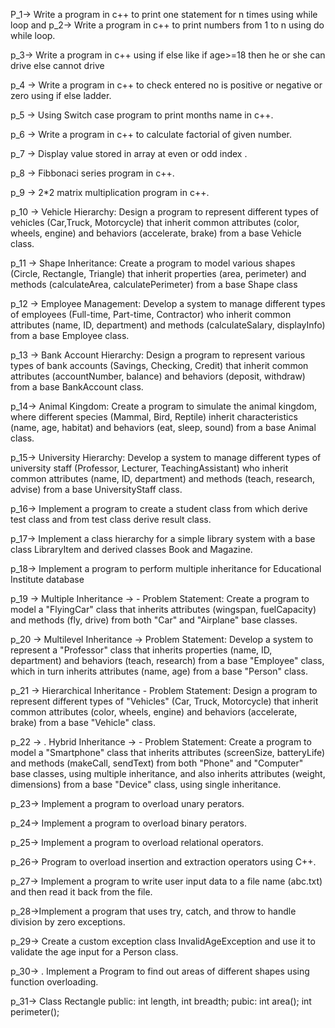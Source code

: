 P_1-> Write a program in c++ to print one statement for n times using while loop and
p_2-> Write a program in c++ to print numbers from 1 to n using do while loop.

p_3-> Write a program in c++ using if else like if age>=18 then he or she can drive else
     cannot drive 
     
p_4 -> Write a program in c++ to check entered no is positive or negative or
     zero using if else ladder.

p_5 -> Using Switch case program to print months name in c++. 

p_6 -> Write a program in c++ to calculate factorial of given number.

p_7 -> Display value stored in array at even or odd index .
     
p_8  -> Fibbonaci series program in c++.

p_9 -> 2*2 matrix multiplication program in c++.

p_10 -> Vehicle Hierarchy: Design a program to represent different types of vehicles  (Car,Truck, Motorcycle) that inherit common attributes (color, wheels, engine) and
     behaviors (accelerate, brake) from a base Vehicle class.

p_11 -> Shape Inheritance: Create a program to model various shapes (Circle, Rectangle,
        Triangle) that inherit properties (area, perimeter) and methods (calculateArea,
        calculatePerimeter) from a base Shape class

p_12 -> Employee Management: Develop a system to manage different types of employees
        (Full-time, Part-time, Contractor) who inherit common attributes (name, ID,
        department) and methods (calculateSalary, displayInfo) from a base Employee
        class.

p_13 -> Bank Account Hierarchy: Design a program to represent various types of bank
     accounts (Savings, Checking, Credit) that inherit common attributes
     (accountNumber, balance) and behaviors (deposit, withdraw) from a base
     BankAccount class.

p_14-> Animal Kingdom: Create a program to simulate the animal kingdom, where
     different species (Mammal, Bird, Reptile) inherit characteristics (name, age,
     habitat) and behaviors (eat, sleep, sound) from a base Animal class.

p_15-> University Hierarchy: Develop a system to manage different types of university
          staff (Professor, Lecturer, TeachingAssistant) who inherit common attributes
          (name, ID, department) and methods (teach, research, advise) from a base
          UniversityStaff class.

p_16-> Implement a program to create a student class from which derive test class and
     from test class derive result class.

p_17-> Implement a class hierarchy for a simple library
     system with a base class LibraryItem and derived classes Book and Magazine.

p_18-> Implement a program to perform multiple inheritance for Educational Institute
     database

p_19 -> Multiple Inheritance -> - Problem Statement: Create a program to model a
     "FlyingCar" class that inherits attributes (wingspan, fuelCapacity) and methods
     (fly, drive) from both "Car" and "Airplane" base classes.

p_20 -> Multilevel Inheritance -> Problem Statement: Develop a system to represent a
     "Professor" class that inherits properties (name, ID, department) and behaviors
     (teach, research) from a base "Employee" class, which in turn inherits attributes
     (name, age) from a base "Person" class.

p_21 -> Hierarchical Inheritance
     - Problem Statement: Design a program to
     represent different types of "Vehicles" (Car, Truck, Motorcycle) that inherit
     common attributes (color, wheels, engine) and behaviors (accelerate, brake) from
     a base "Vehicle" class.

p_22 -> . Hybrid Inheritance
     -> - Problem Statement: Create a program to model a
     "Smartphone" class that inherits attributes (screenSize, batteryLife) and methods
     (makeCall, sendText) from both "Phone" and "Computer" base classes, using
     multiple inheritance, and also inherits attributes (weight, dimensions) from a base
     "Device" class, using single inheritance.

p_23-> Implement a program to overload unary perators.

p_24-> Implement a program to overload binary perators.

p_25-> Implement a program to overload relational operators.

p_26-> Program to overload insertion and extraction operators using C++.

p_27-> Implement a program to write user input data to a file name (abc.txt) and then read it
     back from the file.

p_28->Implement a program that uses try, catch, and throw to handle division by zero
exceptions. 

p_29-> Create a custom exception class InvalidAgeException and use it to validate
     the age input for a Person class.

p_30-> . Implement a Program to find out areas of different shapes using function
          overloading.

p_31-> Class Rectangle
     public: 
          int length, int breadth;
          pubic:
               int area();
               int perimeter();
               